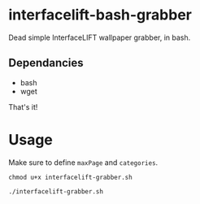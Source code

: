 # interfacelift-bash-grabber
Dead simple InterfaceLIFT wallpaper grabber, in bash.

## Dependancies

* bash
* wget

That's it!

# Usage

Make sure to define `maxPage` and `categories`.

```
chmod u+x interfacelift-grabber.sh

./interfacelift-grabber.sh
```
